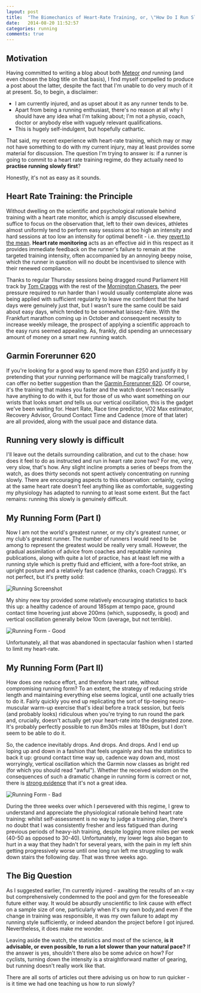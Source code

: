 ```yaml
---
layout: post
title:  "The Biomechanics of Heart-Rate Training, or, \"How Do I Run Slowly?\""
date:   2014-08-20 11:52:57
categories: running
comments: true
---
```


## Motivation

Having committed to writing a blog about both [Meteor](http://meteor.com) *and* running (and even chosen the blog title on that basis), I find myself compelled to produce a post about the latter, despite the fact that I'm unable to do very much of it at present. So, to begin, a disclaimer:

* I am currently injured, and as upset about it as any runner tends to be.
* Apart from being a running enthusiast, there's no reason at all why I should have any idea what I'm talking about; I'm not a physio, coach, doctor or anybody else with vaguely relevant qualifications.
* This is hugely self-indulgent, but hopefully cathartic.

That said, my recent experience with heart-rate training, which may or may not have something to do with my current injury, may at least provides some material for discussion.  The question I'm trying to answer is: if a runner is going to commit to a heart rate training regime, do they actually need to **practise running slowly first**?

Honestly, it's not as easy as it sounds.

## Heart Rate Training: the Principle

Without dwelling on the scientific and psychological rationale behind training with a heart rate monitor, which is amply discussed elsewhere, suffice to focus on the observation that, left to their own devices, athletes almost uniformly tend to perform easy sessions at too high an intensity and hard sessions at too low an intensity for optimal benefit - i.e. they [revert to the mean](http://www.runnersworld.com/race-training/regression-to-medium-speed).  **Heart rate monitoring** acts as an effective aid in this respect as it provides immediate feedback on the runner's failure to remain at the targeted training intensity, often accompanied by an annoying beepy noise, which the runner in question will no doubt be incentivised to silence with their renewed compliance.

Thanks to regular Thursday sessions being dragged round Parliament Hill track by [Tom Craggs](https://twitter.com/thomascraggs) with the rest of the [Mornington Chasers](https://twitter.com/ChasersLDN), the peer pressure required to run harder than I would usually contemplate alone was being applied with sufficient regularity to leave me confident that the hard days were genuinely just that, but I wasn't sure the same could be said about easy days, which tended to be somewhat laissez-faire. With the Frankfurt marathon coming up in October and consequent necessity to increase weekly mileage, the prospect of applying a scientific approach to the easy runs seemed appealing.  As, frankly, did spending an unnecessary amount of money on a smart new running watch.

## Garmin Forerunner 620

If you're looking for a good way to spend more than £250 and justify it by pretending that your running performance will be magically transformed, I can offer no better suggestion than the [Garmin Forerunner 620](https://buy.garmin.com/en-GB/GB/sports/running/forerunner-620/prod122785.html).  Of course, it's the training that makes you faster and the watch doesn't necessarily have anything to do with it, but for those of us who want something on our wrists that looks smart *and* tells us our vertical oscillation, this is the gadget we've been waiting for.  Heart Rate, Race time predictor, VO2 Max estimator, Recovery Advisor, Ground Contact Time and Cadence (more of that later) are all provided, along with the usual pace and distance data.

## Running very slowly is difficult

I'll leave out the details surrounding calibration, and cut to the chase: how does it feel to do as instructed and run in heart rate zone two?  For me, very, very slow, that's how.  Any slight incline prompts a series of beeps from the watch, as does thirty seconds not spent actively concentrating on running slowly.  There are encouraging aspects to this observation: certainly, cycling at the same heart rate doesn't feel anything like as comfortable, suggesting my physiology has adapted to running to at least some extent.  But the fact remains: running this slowly is genuinely difficult.

## My Running Form (Part I)

Now I am not the world's greatest runner, or my city's greatest runner, or my club's greatest runner.  The number of runners I would need to be among to represent the greatest would be really very small.  However, the gradual assimilation of advice from coaches and reputable running publications, along with quite a lot of practice, has at least left me with a running style which is pretty fluid and efficient, with a fore-foot strike, an upright posture and a relatively fast cadence (thanks, coach Craggs).  It's not perfect, but it's pretty solid:

![Running Screenshot](/assets/runningshot.jpg)

My shiny new toy provided some relatively encouraging statistics to back this up: a healthy cadence of around 185spm at tempo pace, ground contact time hovering just above 200ms (which, supposedly, is good) and vertical oscillation generally below 10cm (average, but not terrible).

![Running Form - Good](/assets/runningformgood.png)

Unfortunately, all that was abandoned in spectacular fashion when I started to limit my heart-rate.

## My Running Form (Part II)

How does one reduce effort, and therefore heart rate, without compromising running form? To an extent, the strategy of reducing stride length and maintaining everything else seems logical, until one actually tries to do it.  Fairly quickly you end up replicating the sort of tip-toeing neuro-muscular warm-up exercise that's ideal before a track session, but feels (and probably looks) ridiculous when you're trying to run round the park and, crucially, doesn't actually get your heart-rate into the designated zone.  It's probably perfectly possible to run 8m30s miles at 180spm, but I don't seem to be able to do it.

So, the cadence inevitably drops.  And drops.  And drops.  And I end up loping up and down in a fashion that feels ungainly and has the statistics to back it up: ground contact time way up, cadence way down and, most worryingly, vertical oscillation which the Garmin now classes as bright red (for which you should read "awful").  Whether the received wisdom on the consequences of such a dramatic change in running form is correct or not, there is [strong evidence](http://www.runnersworld.com/running-tips/the-pros-and-cons-of-stride-variability) that it's not a great idea.

![Running Form - Bad](/assets/runningformbad.png)

During the three weeks over which I persevered with this regime, I grew to understand and appreciate the physiological rationale behind heart rate training: whilst self-assessment is no way to judge a training plan, there's no doubt that I was consistently fresher and less fatigued than during previous periods of heavy-ish training, despite logging more miles per week (40-50 as opposed to 30-40).  Unfortunately, my lower legs also began to hurt in a way that they hadn't for several years, with the pain in my left shin getting progressively worse until one long run left me struggling to walk down stairs the following day.  That was three weeks ago.

## The Big Question

As I suggested earlier, I'm currently injured - awaiting the results of an x-ray but comprehensively condemned to the pool and gym for the foreseeable future either way.  It would be absurdly unscientific to link cause with effect on a sample size of one, particularly when it's my own body,and even if the change in training was responsible, it was my own failure to adapt my running style sufficiently, or indeed abandon the project before I got injured.  Nevertheless, it does make me wonder.

Leaving aside the watch, the statistics and most of the science, **is it advisable, or even possible, to run a lot slower than your natural pace?**  If the answer is yes, shouldn't there also be some advice on how?  For cyclists, turning down the intensity is a straightforward matter of gearing, but running doesn't really work like that.

There are all sorts of articles out there advising us on how to run quicker - is it time we had one teaching us how to run slowly?